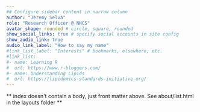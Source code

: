 ```yaml
---
## Configure sidebar content in narrow column
author: "Jeremy Selva"
role: "Research Officer @ NHCS"
avatar_shape: rounded # circle, square, rounded
show_social_links: true # specify social accounts in site config
show_audio_link: true
audio_link_label: "How to say my name"
#link_list_label: "Interests" # bookmarks, elsewhere, etc.
#link_list:
#- name: Learning R
#  url: https://www.r-bloggers.com/
#- name: Understanding Lipids
#  url: https://lipidomics-standards-initiative.org/
---
```


** index doesn't contain a body, just front matter above.
See about/list.html in the layouts folder **
